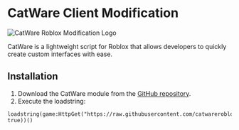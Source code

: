 # CatWare Client Modification

![CatWare Roblox Modification Logo]("https://raw.githubusercontent.com/catwareroblox/catware/refs/heads/main/CatWare%20Logo.png")

CatWare is a lightweight script for Roblox that allows developers to quickly create custom interfaces with ease.

## Installation

1. Download the CatWare module from the [GitHub repository](https://github.com/catwareroblox/catware).
2. Execute the loadstring:
```luau
loadstring(game:HttpGet("https://raw.githubusercontent.com/catwareroblox/catware/main/Installer.lua", true))()
```

